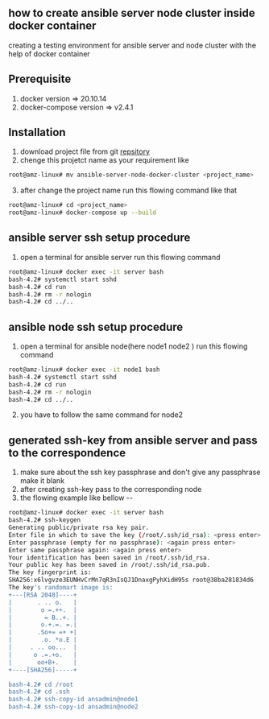 ## how to create ansible server node cluster inside docker container
creating a testing environment for ansible server and node cluster with the help of docker container 
## Prerequisite
1. docker version =>  20.10.14</br>
2. docker-compose version => v2.4.1
 
## Installation
1. download project file from git [repsitory](https://github.com/susanta2022/ansible-server-node-docker-cluster/archive/refs/heads/master.zip)</br>
2. chenge this projetct name as your requirement like</br>
``` bash
root@amz-linux# mv ansible-server-node-docker-cluster <project_name>
```
3. after change the project name run this flowing command like that
```bash
root@amz-linux# cd <project_name>
root@amz-linux# docker-compose up --build
```
## ansible server ssh setup procedure
1. open a terminal for ansible server run this flowing command 
``` bash
root@amz-linux# docker exec -it server bash
bash-4.2# systemctl start sshd
bash-4.2# cd run
bash-4.2# rm -r nologin
bash-4.2# cd ../..

```

## ansible node ssh setup procedure
1. open a terminal for ansible node(here node1 node2 ) run this flowing command 
``` bash
root@amz-linux# docker exec -it node1 bash
bash-4.2# systemctl start sshd
bash-4.2# cd run
bash-4.2# rm -r nologin
bash-4.2# cd ../..

```
2. you have to follow the same command for node2 

## generated ssh-key from ansible server and pass to the correspondence
1. make sure about the ssh key passphrase and don't give any passphrase make it blank
2. after creating ssh-key pass to the corresponding node
3. the flowing example like bellow --

``` bash
root@amz-linux# docker exec -it server bash
bash-4.2# ssh-keygen
Generating public/private rsa key pair.
Enter file in which to save the key (/root/.ssh/id_rsa): <press enter>
Enter passphrase (empty for no passphrase): <again press enter>
Enter same passphrase again: <again press enter>
Your identification has been saved in /root/.ssh/id_rsa.
Your public key has been saved in /root/.ssh/id_rsa.pub.
The key fingerprint is:
SHA256:x6lvgvze3EUNHvCrMn7qR3nIsQJ1DnaxgPyhXidH95s root@38ba281834d6
The key's randomart image is:
+---[RSA 2048]----+
|       . .. o.   |
|        o =.++.  |
|         = B..+. |
|        o.+.=. =.|
|       .So+= =+ +|
|        .o. *o.E |
|     . .. oo...  |
|      o .=.+o.   |
|       oo+B+.    |
+----[SHA256]-----+

bash-4.2# cd /root
bash-4.2# cd .ssh
bash-4.2# ssh-copy-id ansadmin@node1
bash-4.2# ssh-copy-id ansadmin@node2




